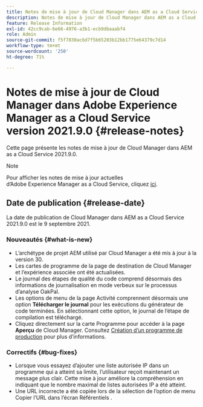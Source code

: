 ```yaml
---
title: Notes de mise à jour de Cloud Manager dans AEM as a Cloud Service version 2021.9.0
description: Notes de mise à jour de Cloud Manager dans AEM as a Cloud Service version 2021.9.0
feature: Release Information
exl-id: 42cc9cab-6e66-4976-a3b1-ecb9dbaaabf4
role: Admin
source-git-commit: f5f7830ac6d7f5b65203b12bb1775e64379c7d14
workflow-type: tm+mt
source-wordcount: '250'
ht-degree: 71%

---
```


# Notes de mise à jour de Cloud Manager dans Adobe Experience Manager as a Cloud Service version 2021.9.0 {#release-notes}

Cette page présente les notes de mise à jour de Cloud Manager dans AEM as a Cloud Service 2021.9.0.

>[!NOTE]
>Pour afficher les notes de mise à jour actuelles d’Adobe Experience Manager as a Cloud Service, cliquez [ici](https://experienceleague.adobe.com/fr/docs/experience-manager-cloud-service/content/release-notes/release-notes/release-notes-current).

## Date de publication {#release-date}

La date de publication de Cloud Manager dans AEM as a Cloud Service 2021.9.0 est le 9 septembre 2021.

### Nouveautés {#what-is-new}

* L’archétype de projet AEM utilisé par Cloud Manager a été mis à jour à la version 30.
* Les cartes de programme de la page de destination de Cloud Manager et l’expérience associée ont été actualisées.
* Le journal des étapes de qualité du code comprend désormais des informations de journalisation en mode verbeux sur le processus d’analyse OakPal.
* Les options de menu de la page Activité comprennent désormais une option **Télécharger le journal** pour les exécutions du générateur de code terminées. En sélectionnant cette option, le journal de l’étape de compilation est téléchargé.
* Cliquez directement sur la carte Programme pour accéder à la page **Aperçu** de Cloud Manager. Consultez [Création d’un programme de production](https://experienceleague.adobe.com/en/docs/experience-manager-cloud-service/content/implementing/using-cloud-manager/programs/creating-production-programs) pour plus d’informations.

### Correctifs {#bug-fixes}

* Lorsque vous essayez d’ajouter une liste autorisée IP dans un programme qui a atteint sa limite, l’utilisateur reçoit maintenant un message plus clair. Cette mise à jour améliore la compréhension en indiquant que le nombre maximal de listes autorisées IP a été atteint.
* Une URL incorrecte a été copiée lors de la sélection de l’option de menu Copier l’URL dans l’écran Référentiels .



